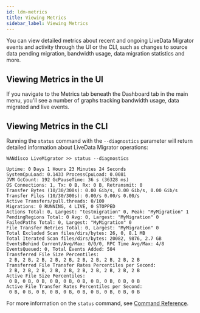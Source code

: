 ```yaml
---
id: ldm-metrics
title: Viewing Metrics
sidebar_label: Viewing Metrics
---
```


You can view detailed metrics about recent and ongoing LiveData Migrator events and activity through the UI or the CLI, such as changes to source data pending migration, bandwidth usage, data migration statistics and more.

## Viewing Metrics in the UI

If you navigate to the Metrics tab beneath the Dashboard tab in the main menu, you'll see a number of graphs tracking bandwidth usage, data migrated and live events.

## Viewing Metrics in the CLI

Running the `status` command with the `--diagnostics` parameter will return detailed information about LiveData Migrator operations:

```text title="Status with --diagnostics"
WANdisco LiveMigrator >> status --diagnostics

Uptime: 0 Days 1 Hours 23 Minutes 24 Seconds
SystemCpuLoad: 0.1433 ProcessCpuLoad: 0.0081
JVM GcCount: 192 GcPauseTime: 36 s (36328 ms)
OS Connections: 1, Tx: 0 B, Rx: 0 B, Retransmit: 0
Transfer Bytes (10/30/300s): 0.00 Gib/s, 0.00 Gib/s, 0.00 Gib/s
Transfer Files (10/30/300s): 0.00/s 0.00/s 0.00/s
Active Transfers/pull.threads: 0/100
Migrations: 0 RUNNING, 4 LIVE, 0 STOPPED
Actions Total: 0, Largest: "testmigration" 0, Peak: "MyMigration" 1
PendingRegions Total: 0 Avg: 0, Largest: "MyMigration" 0
FailedPaths Total: 0, Largest: "MyMigration" 0
File Transfer Retries Total: 0, Largest: "MyMigration" 0
Total Excluded Scan files/dirs/bytes: 26, 0, 8.1 MB
Total Iterated Scan files/dirs/bytes: 20082, 9876, 2.7 GB
EventsBehind Current/Avg/Max: 0/0/0, RPC Time Avg/Max: 4/8
EventsQueued: 0, Total Events Added: 504
Transferred File Size Percentiles:
 2 B, 2 B, 2 B, 2 B, 2 B, 2 B, 2 B, 2 B, 2 B, 2 B
Transferred File Transfer Rates Percentiles per Second:
 2 B, 2 B, 2 B, 2 B, 2 B, 2 B, 2 B, 2 B, 2 B, 2 B
Active File Size Percentiles:
 0 B, 0 B, 0 B, 0 B, 0 B, 0 B, 0 B, 0 B, 0 B, 0 B
Active File Transfer Rates Percentiles per Second:
 0 B, 0 B, 0 B, 0 B, 0 B, 0 B, 0 B, 0 B, 0 B, 0 B
```

For more information on the `status` command, see [Command Reference](./command-reference.md#status).
